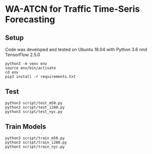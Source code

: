 # WA-ATCN for Traffic Time-Seris Forecasting
## Setup
Code was developed and tested on Ubuntu 18.04 with Python 3.6 nnd TensorFlow 2.5.0
```
python3 -m venv env
source env/bin/activate
cd env
pip3 install -r requirements.txt
```
## Test
```
python3 script/test_m50.py
python3 script/test_i280.py
python3 script/test_nyc.py
```
## Train Models
```
python3 script/train_m50.py
python3 script/train_i280.py
python3 script/train_nyc.py
```
